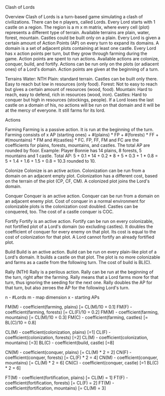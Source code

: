 Clash of Lords

Overview
Clash of Lords is a turn-based game simulating a clash of civilizations.
There can be n players, called Lords.
Every Lord starts with 1 castle on a region.
The region is a m x m matrix, where every cell (plot) represents a different type of terrain.
Available terrains are plain, water, forest, mountain.
Castles could be built only on a plain.
Every Lord is given a certain amount of Action Points (AP) on every turn to expand its domains.
A domain is a set of adjacent plots containing at least one castle.
Every Lord has x action points per turn, but they grow through farming during the game.
Action points are spent to run actions.
Available actions are colonize, conquer, build, and fortify.
Actions can be run only on the plots (or adiacent ones) of a Lord's domain.
Action points are given at the beginning of a turn.

Terrains
Water: NTH
Plain: standard terrain. Castles can be built only there. Easy to reach but low in resources (only food).
Forest: Not to easy to reach but gives a certain amount of resources (wood, food).
Mountain: Hard to reach, easy to defend, rich in resources (wood, iron).
Castles: Hard to conquer but high in resources (stockings, people).
If a Lord loses the last castle on a domain of his, no actions will be run on that domain and it will be at the mercy of everyone.
It still farms for its lord.

Actions

Farming
Farming is a passive action.
It is run at the beginning of the turn.
Farming consists of x AP (starting ones) + #(plains) * FP + #(forests) * FF + #(mountains) * FM and #(castles) * FC.
FP, FF, FM and FC are the coefficients for plains, forests, mountains, and castles.
The total AP are rounded by floor.
Example: Player Bonnie has 14 plains, 8 forests, 5 mountains and 1 castle. Total AP:
5 + 0.1 * 14 + 0.2 * 8 + 5 * 0.3 + 1 * 0.8 = 5 + 1.4 + 1.6 + 1.5 + 0.8 = 10.3 rounded to 10.

Colonize
Colonize is an active action.
Colonization can be run from a domain on an adjacent empty plot.
Colonization has a different cost, based on the terrain of the plot (CP, CF, CM).
A colonized plot joins the Lord's domain.

Conquer
Conquer is an active action.
Conquer can be run from a domain on an adjacent enemy plot.
Cost of conquer in a normal environment for colonizable plots is the colonization cost doubled.
Castles can be conquered, too. The cost of a castle conquer is COC.

Fortify
Fortify is an active action.
Fortify can be run on every colonizable, not fortified plot of a Lord's domain (so excluding castles).
It doubles the coefficient of conquer for every enemy on that plot.
Its cost is equal to the cost of colonization for that plot.
A Lord cannot fortify an already fortified plot.

Build
Build is an active action.
Build can be run on every plain-like plot of a Lord's domain.
It builds a castle on that plot.
The plot is no more colonizable and farms as a castle from the following turn.
The cost of build is BL(C).

Rally (NTH)
Rally is a perilous action.
Rally can be run at the beginning of the turn, right after the farming.
Rally means that a Lord farms more for that turn, thus ignoring the seeding for the next one.
Rally doubles the AP for that turn, but also zeroes the AP for the following Lord's turn.

n - #Lords
m - map dimension
x - starting APs

FM(M) - coefficient(farming, plains) [= CL(M)/10 = 0.1]
FM(F) - coefficient(farming, forests) [= CL(F)/10 = 0.2]
FM(M) - coefficient(farming, mountains) [= CL(M)/10 = 0.3]
FM(C) - coefficient(farming, castles) [= BL(C)/10 = 0.8]

CL(M) - coefficient(colonization, plains) [=1]
CL(F) - coefficient(colonization, forests) [=2]
CL(M) - coefficient(colonization, mountains) [=3]
BL(C) - coefficient(build, castle) [=8]

CN(M) - coefficient(conquer, plains) [= CL(M) * 2 = 2]
CN(F) - coefficient(conquer, forests) [= CL(F) * 2 = 4]
CN(M) - coefficient(conquer, mountains) [= CL(M) * 2 = 6]
CN(C) - coefficient(conquer, castle) [=1 BL(C) * 2 = 6]

FT(M) - coefficient(fortification, plains) [= CL(M) = 1]
FT(F) - coefficient(fortification, forests) [= CL(F) = 2]
FT(M) - coefficient(fortification, mountains) [= CL(M) = 3]
